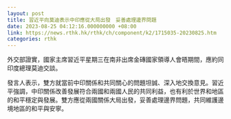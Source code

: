 ```yaml
---
layout: post
title: 習近平向莫迪表示中印應從大局出發　妥善處理邊界問題
date: 2023-08-25 04:12:16.000000000 +08:00
link: https://news.rthk.hk/rthk/ch/component/k2/1715035-20230825.htm
categories: rthk
---
```


外交部證實，國家主席習近平星期三在南非出席金磚國家領導人會晤期間，應約同印度總理莫迪交談。

發言人表示，雙方就當前中印關係和共同關心的問題坦誠、深入地交換意見。習近平強調，中印關係改善發展符合兩國和兩國人民的共同利益，也有利於世界和地區的和平穩定與發展。雙方應從兩國關係大局出發，妥善處理邊界問題，共同維護邊境地區的和平與安寧。
